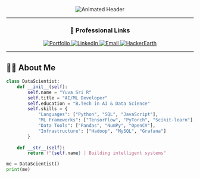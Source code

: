 <div align="center">
  <img src="https://readme-typing-svg.demolab.com?font=Fira+Code&weight=600&size=26&duration=4000&pause=1000&color=5D3FD3&center=true&vCenter=true&width=500&lines=Hello%2C+I'm+Yuva+Sri+R;AI%2FML+Engineer;Data+Science+Specialist;Python+Developer" alt="Animated Header" />
</div>

---

### <div align="center">🔗 Professional Links</div>
<p align="center">
  <a href="https://yuvasrirportfolio.netlify.app" target="_blank">
    <img src="https://img.shields.io/badge/Portfolio-FF7139?style=for-the-badge&logo=firefox&logoColor=white" alt="Portfolio"/>
  </a>
  <a href="https://www.linkedin.com/in/yuva-sri-r-a6a6a5248/" target="_blank">
    <img src="https://img.shields.io/badge/LinkedIn-0077B5?style=for-the-badge&logo=linkedin&logoColor=white" alt="LinkedIn"/>
  </a>
  <a href="mailto:ryuvasri01@gmail.com">
    <img src="https://img.shields.io/badge/Email-D14836?style=for-the-badge&logo=gmail&logoColor=white" alt="Email"/>
  </a>
  <a href="https://www.hackerearth.com/@yuvasri1102003" target="_blank">
    <img src="https://img.shields.io/badge/HackerEarth-2C3454?style=for-the-badge&logo=hackerearth&logoColor=white" alt="HackerEarth"/>
  </a>
</p>

---

## 🧑‍💻 About Me
```python
class DataScientist:
    def __init__(self):
        self.name = "Yuva Sri R"
        self.title = "AI/ML Developer"
        self.education = "B.Tech in AI & Data Science"
        self.skills = {
            "Languages": ["Python", "SQL", "JavaScript"],
            "ML Frameworks": ["TensorFlow", "PyTorch", "Scikit-learn"],
            "Data Tools": ["Pandas", "NumPy", "OpenCV"],
            "Infrastructure": ["Hadoop", "MySQL", "Grafana"]
        }
    
    def __str__(self):
        return f"{self.name} | Building intelligent systems"

me = DataScientist()
print(me)
